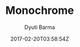 ---
title: "Monochrome"
github: https://github.com/dyutibarma/monochrome
demo: https://dyutibarma.github.io/monochrome/
author: Dyuti Barma
draft: true
ssg:
  - Jekyll
cms:
  - No Cms
date: 2017-02-20T03:58:54Z
github_branch: master
---